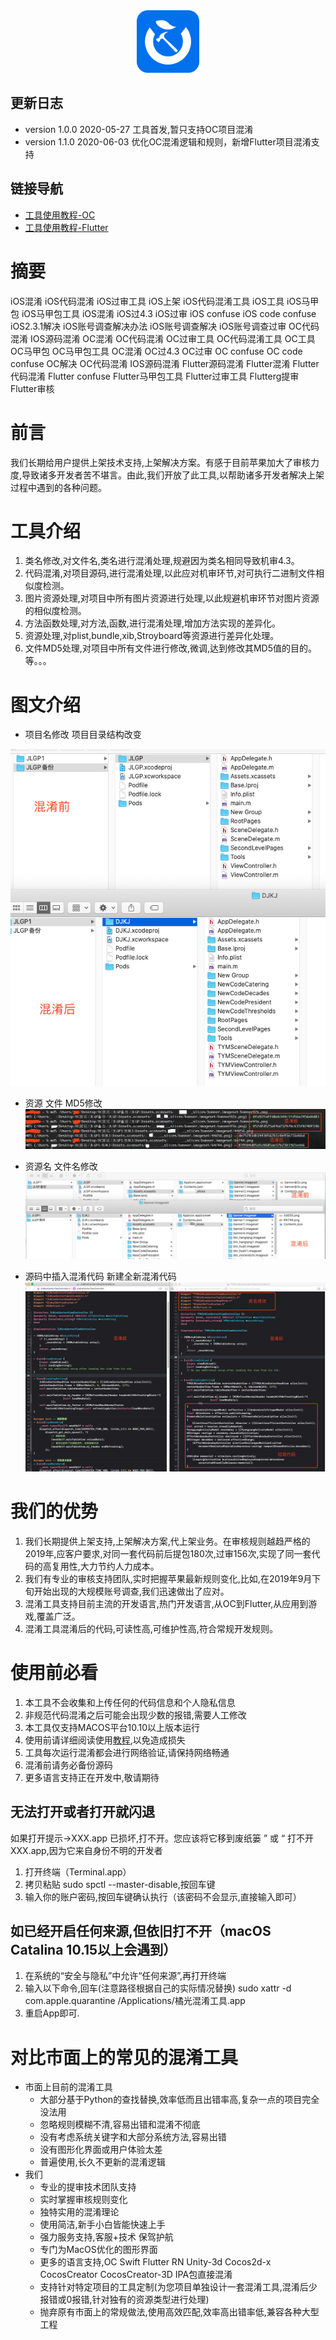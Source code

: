 
<div align="center">
<img width="100" height="100" src="resources/icon.png" alt="icon.png"/>
</p>
</div>

## 更新日志
* version 1.0.0  2020-05-27  工具首发,暂只支持OC项目混淆
* version 1.1.0  2020-06-03  优化OC混淆逻辑和规则，新增Flutter项目混淆支持

## 链接导航
* [工具使用教程-OC](https://shimo.im/docs/wwh3qxrwvY9ctYdy/read)
* [工具使用教程-Flutter](https://shimo.im/docs/tgY98xDh38h3DWTt/ )

# 摘要
iOS混淆 iOS代码混淆 iOS过审工具 iOS上架 iOS代码混淆工具 iOS工具 iOS马甲包 iOS马甲包工具 iOS混淆 iOS过4.3 iOS过审 iOS confuse iOS code confuse iOS2.3.1解决 iOS账号调查解决办法 iOS账号调查解决 iOS账号调查过审 OC代码混淆 IOS源码混淆 OC混淆 OC代码混淆 OC过审工具 OC代码混淆工具 OC工具 OC马甲包 OC马甲包工具 OC混淆 OC过4.3 OC过审 OC confuse OC code confuse OC解决  OC代码混淆 IOS源码混淆 
Flutter源码混淆 Flutter混淆  Flutter代码混淆  Flutter confuse  Flutter马甲包工具  Flutter过审工具 Flutterg提审 Flutter审核

# 前言
我们长期给用户提供上架技术支持,上架解决方案。有感于目前苹果加大了审核力度,导致诸多开发者苦不堪言。由此,我们开放了此工具,以帮助诸多开发者解决上架过程中遇到的各种问题。

# 工具介绍
1. 类名修改,对文件名,类名进行混淆处理,规避因为类名相同导致机审4.3。
2. 代码混淆,对项目源码,进行混淆处理,以此应对机审环节,对可执行二进制文件相似度检测。
3. 图片资源处理,对项目中所有图片资源进行处理,以此规避机审环节对图片资源的相似度检测。
4. 方法函数处理,对方法,函数,进行混淆处理,增加方法实现的差异化。
5. 资源处理,对plist,bundle,xib,Stroyboard等资源进行差异化处理。
6. 文件MD5处理,对项目中所有文件进行修改,微调,达到修改其MD5值的目的。
    等。。。
    
# 图文介绍
* 项目名修改  项目目录结构改变 

![](resources/djkj3.png)

* 资源  文件 MD5修改
![](resources/djkj2.png)

* 资源名  文件名修改
![](resources/djkj1.png)

* 源码中插入混淆代码  新建全新混淆代码
![](resources/djkj4.png)




# 我们的优势
1. 我们长期提供上架支持,上架解决方案,代上架业务。在审核规则越趋严格的2019年,应客户要求,对同一套代码前后提包180次,过审156次,实现了同一套代码的高复用性,大力节约人力成本。
2. 我们有专业的审核支持团队,实时把握苹果最新规则变化,比如,在2019年9月下旬开始出现的大规模账号调查,我们迅速做出了应对。
3. 混淆工具支持目前主流的开发语言,热门开发语言,从OC到Flutter,从应用到游戏,覆盖广泛。
4. 混淆工具混淆后的代码,可读性高,可维护性高,符合常规开发规则。

# 使用前必看
1. 本工具不会收集和上传任何的代码信息和个人隐私信息
2. 非规范代码混淆之后可能会出现少数的报错,需要人工修改
3. 本工具仅支持MACOS平台10.10以上版本运行
4. 使用前请详细阅读使用[教程](https://shimo.im/docs/rJVQr6kP9Htv8t3C/),以免造成损失
5. 工具每次运行混淆都会进行网络验证,请保持网络畅通
6. 混淆前请务必备份源码
7. 更多语言支持正在开发中,敬请期待

## 无法打开或者打开就闪退
如果打开提示->XXX.app 已损坏,打不开。您应该将它移到废纸篓 ” 或 “ 打不开 XXX.app,因为它来自身份不明的开发者
1. 打开终端（Terminal.app）
2. 拷贝粘贴 sudo spctl --master-disable,按回车键
3. 输入你的账户密码,按回车键确认执行（该密码不会显示,直接输入即可）

## 如已经开启任何来源,但依旧打不开（macOS Catalina 10.15以上会遇到）
1. 在系统的“安全与隐私”中允许“任何来源”,再打开终端
2. 输入以下命令,回车(注意路径根据自己的实际情况替换)
sudo xattr -d com.apple.quarantine /Applications/橘光混淆工具.app
1. 重启App即可.

# 对比市面上的常见的混淆工具
* 市面上目前的混淆工具
    * 大部分基于Python的查找替换,效率低而且出错率高,复杂一点的项目完全没法用
    * 忽略规则模糊不清,容易出错和混淆不彻底
    * 没有考虑系统关键字和大部分系统方法,容易出错
    * 没有图形化界面或用户体验太差
    * 普遍使用,长久不更新的混淆逻辑
* 我们
    * 专业的提审技术团队支持
    * 实时掌握审核规则变化
    * 独特实用的混淆理论
    * 使用简洁,新手小白皆能快速上手
    * 强力服务支持,客服+技术 保驾护航
    * 专门为MacOS优化的图形界面
    * 更多的语言支持,OC Swift Flutter RN Unity-3d Cocos2d-x CocosCreator CocosCreator-3D  IPA包直接混淆
    * 支持针对特定项目的工具定制(为您项目单独设计一套混淆工具,混淆后少报错或0报错,针对独有的资源类型进行处理)
    * 抛弃原有市面上的常规做法,使用高效匹配,效率高出错率低,兼容各种大型工程








